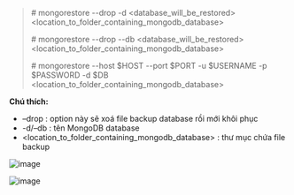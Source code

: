 > \# mongorestore --drop -d <database_will_be_restored> <location_to_folder_containing_mongodb_database>
>
> \# mongorestore --drop --db <database_will_be_restored> <location_to_folder_containing_mongodb_database>
>
> \# mongorestore --host $HOST --port $PORT -u $USERNAME -p $PASSWORD -d $DB <location_to_folder_containing_mongodb_database>

**Chú thích:**
* –drop : option này sẽ xoá file backup database rồi mới khôi phục
* -d/–db : tên MongoDB database
* <location_to_folder_containing_mongodb_database> : thư mục chứa file backup

![image](https://user-images.githubusercontent.com/43572616/149739710-352d5e4a-1f85-4dca-8e6d-cef4d4d7e8d8.png)

![image](https://user-images.githubusercontent.com/43572616/149739719-1b945bd7-ae51-4a8f-90c3-36e959dfdb34.png)
